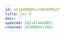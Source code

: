 ```yaml
---
id: w51gdQ0gRcuJd6eSUMSyf
title: Lec 8
desc: ''
updated: 1631874449057
created: 1630900411882
---
```

